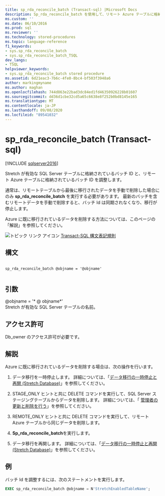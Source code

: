 ```yaml
---
title: sp_rda_reconcile_batch (Transact-sql) |Microsoft Docs
description: Sp_rda_reconcile_batch を使用して、リモート Azure テーブルに格納されているバッチ ID を使用して、Stretch が有効な SQL Server テーブル内のバッチ ID を調整する方法について説明します。
ms.custom: ''
ms.date: 06/10/2016
ms.prod: sql
ms.reviewer: ''
ms.technology: stored-procedures
ms.topic: language-reference
f1_keywords:
- sys.sp_rda_reconcile_batch
- sys.sp_rda_reconcile_batch_TSQL
dev_langs:
- TSQL
helpviewer_keywords:
- sys.sp_rda_reconcile_batch stored procedure
ms.assetid: 6d21eac3-7b6c-4fe0-8bc4-bf503f3948a6
author: markingmyname
ms.author: maghan
ms.openlocfilehash: 744d863e22bad3dc84ed1fd46350926228b01607
ms.sourcegitcommit: dd36d1cbe32cd5a65c6638e8f252b0bd8145e165
ms.translationtype: MT
ms.contentlocale: ja-JP
ms.lasthandoff: 09/08/2020
ms.locfileid: "89541032"
---
```

# <a name="syssp_rda_reconcile_batch-transact-sql"></a>sp_rda_reconcile_batch (Transact-sql)
[!INCLUDE [sqlserver2016](../../includes/applies-to-version/sqlserver2016.md)]

  Stretch が有効な SQL Server テーブルに格納されているバッチ ID と、リモート Azure テーブルに格納されているバッチ ID を調整します。  
  
 通常は、リモートテーブルから最後に移行されたデータを手動で削除した場合にのみ **sp_rda_reconcile_batch** を実行する必要があります。 最新のバッチを含むリモートデータを手動で削除すると、バッチ Id は同期されなくなり、移行が停止します。  
 
 Azure に既に移行されているデータを削除する方法については、このページの「解説」を参照してください。
  
 ![トピック リンク アイコン](../../database-engine/configure-windows/media/topic-link.gif "トピック リンク アイコン") [Transact-SQL 構文表記規則](../../t-sql/language-elements/transact-sql-syntax-conventions-transact-sql.md)  
   
## <a name="syntax"></a>構文  
  
```  
  
sp_rda_reconcile_batch @objname = '@objname'  
  
```  
  
## <a name="arguments"></a>引数  
 \@objname = '* \@ objname*'  
 Stretch が有効な SQL Server テーブルの名前。  
  
## <a name="permissions"></a>アクセス許可  
 Db_owner のアクセス許可が必要です。  
  
## <a name="remarks"></a>解説  
 Azure に既に移行されているデータを削除する場合は、次の操作を行います。  
  
1.  データ移行を一時停止します。 詳細については、「[データ移行の一時停止と再開 &#40;Stretch Database&#41;](../../sql-server/stretch-database/pause-and-resume-data-migration-stretch-database.md)」を参照してください。  
  
2.  STAGE_ONLY ヒントと共に DELETE コマンドを実行して、SQL Server ステージングテーブルからデータを削除します。 詳細については、「 [管理者の更新と削除を行う](../../sql-server/stretch-database/manage-and-troubleshoot-stretch-database.md#adminHints)」を参照してください。
  
3.  REMOTE_ONLY ヒントと共に DELETE コマンドを実行して、リモート Azure テーブルから同じデータを削除します。  
  
4.  **Sp_rda_reconcile_batch**を実行します。  
  
5.  データ移行を再開します。 詳細については、「[データ移行の一時停止と再開 &#40;Stretch Database&#41;](../../sql-server/stretch-database/pause-and-resume-data-migration-stretch-database.md)」を参照してください。  
  
## <a name="example"></a>例  
 バッチ Id を調整するには、次のステートメントを実行します。  
  
```sql  
EXEC sp_rda_reconcile_batch @objname = N'StretchEnabledTableName';  
```  
  
  
